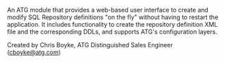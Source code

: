 An ATG module that provides a web-based user interface to create and modify SQL Repository definitions "on the fly" without having to restart the application. It includes functionality to create the repository definition XML file and  the corresponding DDLs, and supports ATG's configuration layers.

Created by Chris Boyke, ATG Distinguished Sales Engineer (cboyke@atg.com)
